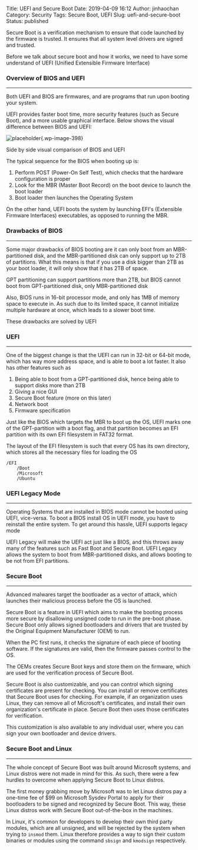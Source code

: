 Title: UEFI and Secure Boot
Date: 2019-04-09 16:12
Author: jinhaochan
Category: Security
Tags: Secure Boot, UEFI
Slug: uefi-and-secure-boot
Status: published



Secure Boot is a verification mechanism to ensure that code launched by the firmware is trusted. It ensures that all system level drivers are signed and trusted.





Before we talk about secure boot and how it works, we need to have some understand of UEFI (Unified Extensible Firmware Interface)



<!-- wp:heading {"level":3} -->

### Overview of BIOS and UEFI





------------------------------------------------------------------------






Both UEFI and BIOS are firmwares, and are programs that run upon booting your system.





UEFI provides faster boot time, more security features (such as Secure Boot), and a more usable graphical interface. Below shows the visual difference between BIOS and UEFI:



<!-- wp:image {"id":398} -->


![placeholder]({attach}media/2019/04/ximg_5913814ed5e9f.png.pagespeed.gpjpjwpjwsjsrjrprwricpmd.ic_.9qc4wyodnr.png){.wp-image-398}  

<figcaption>
Side by side visual comparison of BIOS and UEFI

</figcaption>





The typical sequence for the BIOS when booting up is:



<!-- wp:list {"ordered":true} -->

1.  Perform POST (Power-On Self Test), which checks that the hardware configuration is proper
2.  Look for the MBR (Master Boot Record) on the boot device to launch the boot loader
3.  Boot loader then launches the Operating System





On the other hand, UEFI boots the system by launching EFI's (Extensible Firmware Interfaces) executables, as opposed to running the MBR.



<!-- wp:heading {"level":3} -->

### Drawbacks of BIOS





------------------------------------------------------------------------






Some major drawbacks of BIOS booting are it can only boot from an MBR-partitioned disk, and the MBR-partitioned disk can only support up to 2TB of partitions. What this means is that if you use a disk bigger than 2TB as your boot loader, it will only show that it has 2TB of space.





GPT partitioning can support partitions more than 2TB, but BIOS cannot boot from GPT-partitioned disk, only MBR-partitioned disk





Also, BIOS runs in 16-bit processor mode, and only has 1MB of memory space to execute in. As such due to its limited space, it cannot initialize multiple hardware at once, which leads to a slower boot time.





These drawbacks are solved by UEFI



<!-- wp:heading {"level":3} -->

### UEFI





------------------------------------------------------------------------






One of the biggest change is that the UEFI can run in 32-bit or 64-bit mode, which has way more address space, and is able to boot a lot faster. It also has other features such as



<!-- wp:list {"ordered":true} -->

1.  Being able to boot from a GPT-partitioned disk, hence being able to support disks more than 2TB
2.  Giving a nice GUI
3.  Secure Boot feature (more on this later)
4.  Network boot
5.  Firmware specification





Just like the BIOS which targets the MBR to boot up the OS, UEFI marks one of the GPT-partition with a boot flag, and that partition becomes an EFI partition with its own EFI filesystem in FAT32 format.





The layout of the EFI filesystem is such that every OS has its own directory, which stores all the necessary files for loading the OS



<!-- wp:code -->

``` {.wp-block-code}
/EFI
    /Boot
    /Microsoft
    /Ubuntu
```

<!-- /wp:code -->

<!-- wp:heading {"level":3} -->

### UEFI Legacy Mode  





------------------------------------------------------------------------






Operating Systems that are installed in BIOS mode cannot be booted using UEFI, vice-versa. To boot a BIOS install OS in UEFI mode, you have to reinstall the entire system. To get around this hassle, UEFI supports legacy mode





UEFI Legacy will make the UEFI act just like a BIOS, and this throws away many of the features such as Fast Boot and Secure Boot. UEFI Legacy allows the system to boot from MBR-partitioned disks, and allows booting to be not from EFI partitions.



<!-- wp:heading {"level":3} -->

### Secure Boot





------------------------------------------------------------------------






Advanced malwares target the bootloader as a vector of attack, which launches their malicious process before the OS is launched.





Secure Boot is a feature in UEFI which aims to make the booting process more secure by disallowing unsigned code to run in the pre-boot phase. Secure Boot only allows signed bootloaders and drivers that are trusted by the Original Equipment Manufacturer (OEM) to run.





When the PC first runs, it checks the signature of each piece of booting software. If the signatures are valid, then the firmware passes control to the OS.





The OEMs creates Secure Boot keys and store them on the firmware, which are used for the verification process of Secure Boot.





Secure Boot is also customizable, and you can control which signing certificates are present for checking. You can install or remove certificates that Secure Boot uses for checking. For example, if an organization uses Linux, they can remove all of Microsoft's certificates, and install their own organization's certificate in place. Secure Boot then uses those certificates for verification.





This customization is also available to any individual user, where you can sign your own bootloader and device drivers.



<!-- wp:heading {"level":3} -->

### Secure Boot and Linux





------------------------------------------------------------------------






The whole concept of Secure Boot was built around Microsoft systems, and Linux distros were not made in mind for this. As such, there were a few hurdles to overcome when applying Secure Boot to Linux distros.





The first money grabbing move by Microsoft was to let Linux distros pay a one-time fee of \$99 on Microsoft Sysdev Portal to apply for their bootloaders to be signed and recognized by Secure Boot. This way, these Linux distros work with Secure Boot out-of-the-box in the machines.





In Linux, it's common for developers to develop their own third party modules, which are all unsigned, and will be rejected by the system when trying to `insmod` them. Linux therefore provides a way to sign their custom binaries or modules using the command `sbsign` and `kmodsign` respectively.






